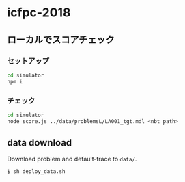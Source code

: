 # icfpc-2018

## ローカルでスコアチェック

### セットアップ

```sh
cd simulator
npm i
```

### チェック

```sh
cd simulator
node score.js ../data/problemsL/LA001_tgt.mdl <nbt path>
```

## data download

Download problem and default-trace to `data/`.

```sh
$ sh deploy_data.sh
```
